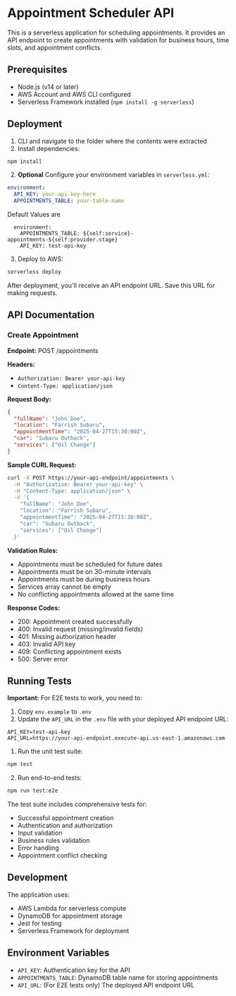 # Appointment Scheduler API

This is a serverless application for scheduling appointments. It provides an API endpoint to create appointments with validation for business hours, time slots, and appointment conflicts.

## Prerequisites

- Node.js (v14 or later)
- AWS Account and AWS CLI configured
- Serverless Framework installed (`npm install -g serverless`)

## Deployment

1. CLI and navigate to the folder where the contents were extracted
2. Install dependencies:
```bash
npm install
```

2. **Optional** Configure your environment variables in `serverless.yml`:
```yaml
environment:
  API_KEY: your-api-key-here
  APPOINTMENTS_TABLE: your-table-name
```
Default Values are
```
  environment:
    APPOINTMENTS_TABLE: ${self:service}-appointments-${self:provider.stage}
    API_KEY: test-api-key
```


3. Deploy to AWS:
```bash
serverless deploy
```

After deployment, you'll receive an API endpoint URL. Save this URL for making requests.

## API Documentation

### Create Appointment

**Endpoint:** POST /appointments

**Headers:**
- `Authorization: Bearer your-api-key`
- `Content-Type: application/json`

**Request Body:**
```json
{
  "fullName": "John Doe",
  "location": "Farrish Subaru",
  "appointmentTime": "2025-04-27T15:30:00Z",
  "car": "Subaru Outback",
  "services": ["Oil Change"]
}
```

**Sample CURL Request:**
```bash
curl -X POST https://your-api-endpoint/appointments \
  -H "Authorization: Bearer your-api-key" \
  -H "Content-Type: application/json" \
  -d '{
    "fullName": "John Doe",
    "location": "Farrish Subaru",
    "appointmentTime": "2025-04-27T15:30:00Z",
    "car": "Subaru Outback",
    "services": ["Oil Change"]
  }'
```

**Validation Rules:**
- Appointments must be scheduled for future dates
- Appointments must be on 30-minute intervals
- Appointments must be during business hours
- Services array cannot be empty
- No conflicting appointments allowed at the same time

**Response Codes:**
- 200: Appointment created successfully
- 400: Invalid request (missing/invalid fields)
- 401: Missing authorization header
- 403: Invalid API key
- 409: Conflicting appointment exists
- 500: Server error

## Running Tests

**Important:** For E2E tests to work, you need to:
1. Copy `env.example` to `.env`
2. Update the `API_URL` in the `.env` file with your deployed API endpoint URL:
```
API_KEY=test-api-key
API_URL=https://your-api-endpoint.execute-api.us-east-1.amazonaws.com
```

1. Run the unit test suite:
```bash
npm test
```

2. Run end-to-end tests:
```bash
npm run test:e2e
```

The test suite includes comprehensive tests for:
- Successful appointment creation
- Authentication and authorization
- Input validation
- Business rules validation
- Error handling
- Appointment conflict checking

## Development

The application uses:
- AWS Lambda for serverless compute
- DynamoDB for appointment storage
- Jest for testing
- Serverless Framework for deployment

## Environment Variables

- `API_KEY`: Authentication key for the API
- `APPOINTMENTS_TABLE`: DynamoDB table name for storing appointments 
- `API_URL`: (For E2E tests only) The deployed API endpoint URL
